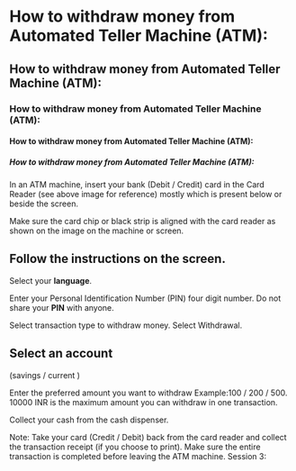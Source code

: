 # How to withdraw money from Automated Teller Machine (ATM):
## How to withdraw money from Automated Teller Machine (ATM):
### How to withdraw money from Automated Teller Machine (ATM):
#### How to withdraw money from Automated Teller Machine (ATM):
##### How to withdraw money from Automated Teller Machine (ATM):

In an ATM machine, insert your bank (Debit / Credit) card in the Card Reader (see above image for reference) mostly which is present below or beside the screen.

Make sure the card chip or black strip is aligned with the card reader as shown on the image on the machine or screen.
        
Follow the instructions on the screen.
------------------------------------------------------------------------------------------------------
Select your __language__.

Enter your Personal Identification Number (PIN) four digit number.
Do not share your **PIN** with anyone.

Select transaction type to withdraw money.
Select Withdrawal.

## Select an account 
(savings / current )

Enter the preferred amount you want to withdraw 
Example:100 / 200 / 500.
10000 INR is the maximum amount you can withdraw in one transaction.

Collect your cash from the cash dispenser.

Note: Take your card (Credit / Debit) back from the card reader and collect the transaction receipt (if you choose to print). Make sure the entire transaction is completed before leaving the ATM machine.
Session 3: 
